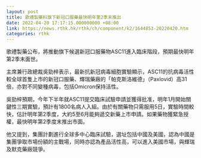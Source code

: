 ```yaml
---
layout: post
title: 歌禮製藥料旗下新冠口服藥最快明年第2季末推出
date: 2022-04-20 17:17:15.000000000 +08:00
link: https://news.rthk.hk/rthk/ch/component/k2/1644853-20220420.htm
categories: rthk
---
```


歌禮製藥公布，將推動旗下候選新冠口服藥物ASC11進入臨床階段，預期最快明年第2季末面世。

主席兼行政總裁吳勁梓表示，最新抗新冠病毒細胞實驗顯示，ASC11的抗病毒活性較全球首隻上市的新冠口服藥、輝瑞藥廠的「帕克斯洛維德」（Paxlovid）高31倍，亦對不同變種病毒，包括Omicron保持活性。

吳勁梓預期，今年下半年就ASC11提交臨床試驗申請並獲得批准，明年1月開始關鍵性三期實驗，預計有1800名病人入組。由於有關藥物只需服用5日，實驗時間較快，估計明年第2季度，大約5至6月能夠遞交新藥上市申請。如果藥物獲緊急授權，最快明年第2季度末推出市面。

他又提到，集團計劃進行全球多中心臨床試驗，選址包括中國及美國，認為中國是集團爭取市場份額的主戰場，同時亦認為產品活性高，可以進入美國市場，與輝瑞及默克藥廠競爭。
